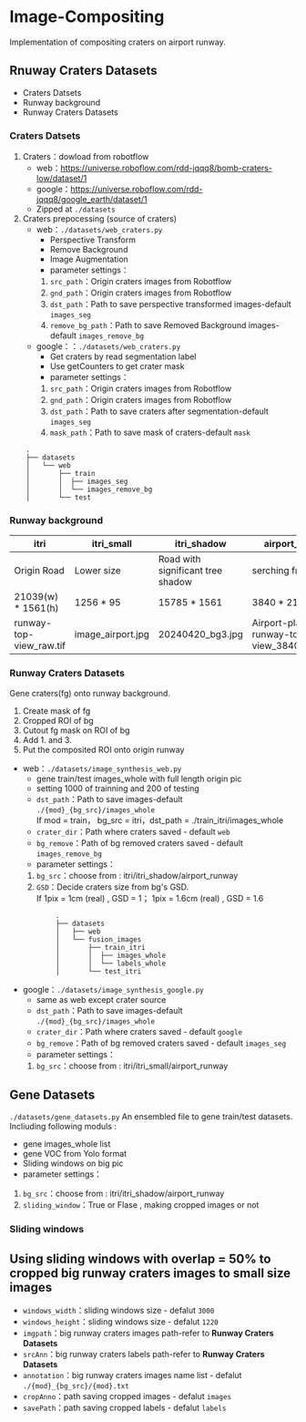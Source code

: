 # Image-Compositing
Implementation of compositing craters on airport runway.

## Rnuway Craters Datasets
- Craters Datsets
- Runway background
- Runway Craters Datasets

### Craters Datsets
1. Craters：dowload from robotflow
    - web：https://universe.roboflow.com/rdd-jqqq8/bomb-craters-low/dataset/1
    - google：https://universe.roboflow.com/rdd-jqqq8/google_earth/dataset/1
    - Zipped at `./datasets`
2. Craters prepocessing (source of craters)
    - web：`./datasets/web_craters.py`  
        - Perspective Transform
        - Remove Background
        - Image Augmentation
        - parameter settings：
        1. `src_path`：Origin craters images from Robotflow
        2. `gnd_path`：Origin craters images from Robotflow
        3. `dst_path`：Path to save perspective transformed images-default  `images_seg`
        4. `remove_bg_path`：Path to save Removed Background images-default  `images_remove_bg`
    - google：：`./datasets/web_craters.py`  
        - Get craters by read segmentation label
        - Use getCounters to get crater mask
        - parameter settings：
        1. `src_path`：Origin craters images from Robotflow
        2. `gnd_path`：Origin craters images from Robotflow
        3. `dst_path`：Path to save craters after segmentation-default  `images_seg`
        4. `mask_path`：Path to save mask of craters-default  `mask`
```
    .
    ├── datasets
    │   └── web
    │       ├── train
    │       │  ├── images_seg
    │       │  └── images_remove_bg
    │       └── test
```

### Runway background

| itri  | itri_small  | itri_shadow  | airport_runway  |
| ---------- | -----------| -----------| -----------|
| Origin Road   | Lower size   | Road with significant tree shadow   | serching from web   |
| 21039(w) * 1561(h)   | 1256 * 95   | 15785 * 1561   | 3840 * 2160   |
| runway-top-view_raw.tif   | image_airport.jpg   | 20240420_bg3.jpg   | Airport-plane-runway-top-view_3840x2160.jpg   |

### Runway Craters Datasets
Gene craters(fg) onto runway background.  
1. Create mask of fg
2. Cropped ROI of bg
3. Cutout fg mask on ROI of bg
4. Add 1. and 3.
5. Put the composited ROI onto origin runway

- web：`./datasets/image_synthesis_web.py`
    - gene train/test images_whole with full length origin pic
    - setting 1000 of trainning and 200 of testing
    - `dst_path`：Path to save images-default `./{mod}_{bg_src}/images_whole`  
    If mod = train， bg_src = itri，dst_path = ./train_itri/images_whole
    - `crater_dir`：Path where craters saved - default `web`
    - `bg_remove`：Path of bg removed craters saved - default `images_remove_bg`
    - parameter settings：
    1. `bg_src`：choose from : itri/itri_shadow/airport_runway
    2. `GSD`：Decide craters size from bg's GSD.   
    If 1pix = 1cm (real) , GSD = 1； 1pix = 1.6cm (real) , GSD = 1.6
    ```
            .
            ├── datasets
            │   ├── web
            │   └── fusion_images
            │       ├── train_itri
            │       │  ├── images_whole
            │       │  └── labels_whole
            │       └── test_itri
    ```
- google：`./datasets/image_synthesis_google.py`  
    - same as web except crater source
    - `dst_path`：Path to save images-default `./{mod}_{bg_src}/images_whole`
    - `crater_dir`：Path where craters saved - default `google`  
    - `bg_remove`：Path of bg removed craters saved - default `images_seg`
    - parameter settings：
    1. `bg_src`：choose from : itri/itri_small/airport_runway

## Gene Datasets
`./datasets/gene_datasets.py`  An ensembled file to gene train/test datasets. Incliuding following moduls  :
- gene images_whole list
- gene VOC from Yolo format
- Sliding windows on big pic
- parameter settings：
1. `bg_src`：choose from : itri/itri_shadow/airport_runway
2. `sliding_window`：True or Flase , making cropped images or not

### Sliding windows
Using sliding windows with overlap = 50% to cropped big runway craters images to small size images
- 
- `windows_width`：sliding windows size - defalut `3000` 
- `windows_height`：sliding windows size - defalut `1220` 
- `imgpath`：big runway craters images path-refer to **Runway Craters Datasets**
- `srcAnn`：big runway craters labels path-refer to **Runway Craters Datasets**
- `annotation`：big runway craters images name list - defalut `./{mod}_{bg_src}/{mod}.txt` 
- `cropAnno`：path saving cropped images - defalut `images` 
- `savePath`：path saving cropped labels - defalut `labels` 


